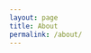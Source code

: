 ```yaml
---
layout: page
title: About
permalink: /about/
---
```

<h1 class="type-text"></h1>

<script>
var cursors = ["$", "£", "&", '%', '@', '€', '±', '§', '~', '*'];
$( function() {
  $( '.type-text' ).teletype( {
    text: [ 'josh lyell loves bubbles' ],
    typeDelay: 0,
    backDelay: 20,

    callbackType: function( letter, current, teletype )
    {
      teletype.setCursor( cursors[~~(Math.random() * 10)] );
    }

  } );
} );
</script>
